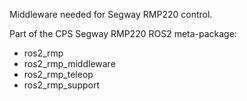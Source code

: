 Middleware needed for Segway RMP220 control.

Part of the CPS Segway RMP220 ROS2 meta-package:
- ros2_rmp
- ros2_rmp_middleware
- ros2_rmp_teleop
- ros2_rmp_support
